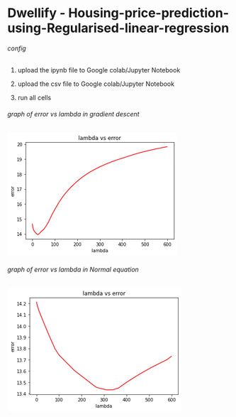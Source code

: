 # Dwellify - Housing-price-prediction-using-Regularised-linear-regression
###### config
1. upload the ipynb file to Google colab/Jupyter Notebook

2. upload the csv file to Google colab/Jupyter Notebook

3. run all cells





###### graph of error vs lambda in gradient descent
![g](https://raw.githubusercontent.com/SouravG/Housing-price-prediction-using-Regularised-linear-regression/master/download%20(1).png)


###### graph of error vs lambda in Normal equation
![g](https://raw.githubusercontent.com/SouravG/Housing-price-prediction-using-Regularised-linear-regression/master/download.png)
